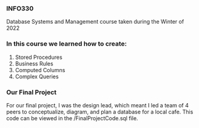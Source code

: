 ### INFO330
Database Systems and Management course taken during the Winter of 2022

### In this course we learned how to create:
1. Stored Procedures
2. Business Rules
3. Computed Columns
4. Complex Queries

### Our Final Project
For our final project, I was the design lead, which meant I led a team of 4 peers to conceptualize, diagram, and plan a database for a local cafe. This code can be viewed in the /FinalProjectCode.sql file.
